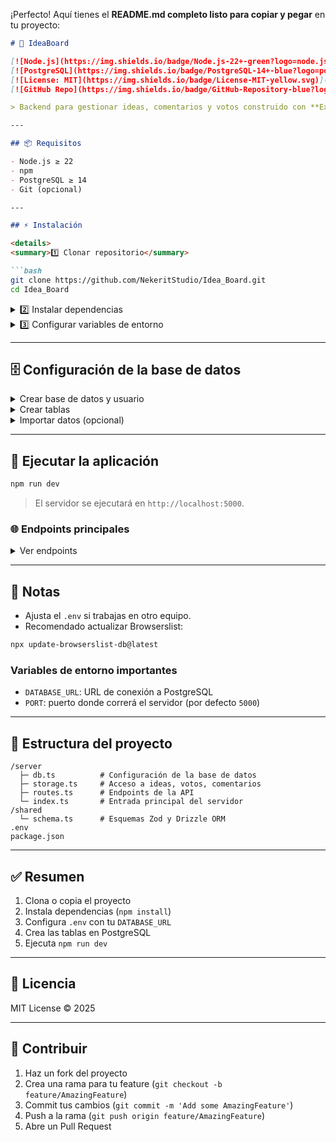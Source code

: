 ¡Perfecto! Aquí tienes el **README.md completo listo para copiar y pegar** en tu proyecto:

````markdown
# 🎯 IdeaBoard

[![Node.js](https://img.shields.io/badge/Node.js-22+-green?logo=node.js)](https://nodejs.org/)
[![PostgreSQL](https://img.shields.io/badge/PostgreSQL-14+-blue?logo=postgresql)](https://www.postgresql.org/)
[![License: MIT](https://img.shields.io/badge/License-MIT-yellow.svg)](LICENSE)
[![GitHub Repo](https://img.shields.io/badge/GitHub-Repository-blue?logo=github)](https://github.com/NekeritStudio/Idea_Board.git)

> Backend para gestionar ideas, comentarios y votos construido con **Express**, **Drizzle ORM** y **PostgreSQL**.

---

## 📦 Requisitos

- Node.js ≥ 22  
- npm  
- PostgreSQL ≥ 14  
- Git (opcional)

---

## ⚡ Instalación

<details>
<summary>1️⃣ Clonar repositorio</summary>

```bash
git clone https://github.com/NekeritStudio/Idea_Board.git
cd Idea_Board
````

</details>

<details>
<summary>2️⃣ Instalar dependencias</summary>

```bash
npm install
```

</details>

<details>
<summary>3️⃣ Configurar variables de entorno</summary>

Crea un archivo `.env` basado en `.env.example`:

```env
DATABASE_URL=postgresql://root:password@localhost:3308/ideaboard
PORT=5000
```

> Ajusta `root`, `password` y `3308` según tu configuración.

</details>

---

## 🗄 Configuración de la base de datos

<details>
<summary>Crear base de datos y usuario</summary>

```sql
CREATE DATABASE ideaboard;
CREATE USER root WITH PASSWORD 'password';
GRANT ALL PRIVILEGES ON DATABASE ideaboard TO root;
```

</details>

<details>
<summary>Crear tablas</summary>

```sql
CREATE TABLE ideas (
    id SERIAL PRIMARY KEY,
    author VARCHAR(100) NOT NULL,
    title VARCHAR(255) NOT NULL,
    content TEXT NOT NULL,
    created_at TIMESTAMP DEFAULT CURRENT_TIMESTAMP NOT NULL
);

CREATE TABLE comments (
    id SERIAL PRIMARY KEY,
    idea_id INTEGER REFERENCES ideas(id) ON DELETE CASCADE NOT NULL,
    author VARCHAR(100) NOT NULL,
    text TEXT NOT NULL,
    created_at TIMESTAMP DEFAULT CURRENT_TIMESTAMP NOT NULL
);

CREATE TABLE votes (
    id SERIAL PRIMARY KEY,
    idea_id INTEGER REFERENCES ideas(id) ON DELETE CASCADE NOT NULL,
    username VARCHAR(100) NOT NULL,
    vote_type VARCHAR(10) NOT NULL CHECK (vote_type IN ('up', 'down')),
    UNIQUE(idea_id, username)
);
```

</details>

<details>
<summary>Importar datos (opcional)</summary>

```bash
pg_dump -U root -p 3308 ideaboard > ideaboard.sql
psql -U root -p 3308 ideaboard < ideaboard.sql
```

</details>

---

## 🚀 Ejecutar la aplicación

```bash
npm run dev
```

> El servidor se ejecutará en `http://localhost:5000`.

### 🌐 Endpoints principales

<details>
<summary>Ver endpoints</summary>

| Emoji | Método | Endpoint                | Descripción                     |
| ----- | ------ | ----------------------- | ------------------------------- |
| 💡    | GET    | `/api/ideas`            | Obtener todas las ideas         |
| ✏️    | POST   | `/api/ideas`            | Crear una nueva idea            |
| 👍👎  | POST   | `/api/vote`             | Votar una idea                  |
| 💬    | GET    | `/api/comments/:ideaId` | Obtener comentarios de una idea |
| 📝    | POST   | `/api/comments`         | Crear un comentario             |
| 📊    | GET    | `/api/statistics`       | Obtener estadísticas            |

</details>

---

## 🔧 Notas

* Ajusta el `.env` si trabajas en otro equipo.
* Recomendado actualizar Browserslist:

```bash
npx update-browserslist-db@latest
```

### Variables de entorno importantes

* `DATABASE_URL`: URL de conexión a PostgreSQL
* `PORT`: puerto donde correrá el servidor (por defecto `5000`)

---

## 📁 Estructura del proyecto

```
/server
  ├─ db.ts          # Configuración de la base de datos
  ├─ storage.ts     # Acceso a ideas, votos, comentarios
  ├─ routes.ts      # Endpoints de la API
  └─ index.ts       # Entrada principal del servidor
/shared
  └─ schema.ts      # Esquemas Zod y Drizzle ORM
.env
package.json
```

---

## ✅ Resumen

1. Clona o copia el proyecto
2. Instala dependencias (`npm install`)
3. Configura `.env` con tu `DATABASE_URL`
4. Crea las tablas en PostgreSQL
5. Ejecuta `npm run dev`

---

## 📄 Licencia

MIT License © 2025

---

## 🤝 Contribuir

1. Haz un fork del proyecto
2. Crea una rama para tu feature (`git checkout -b feature/AmazingFeature`)
3. Commit tus cambios (`git commit -m 'Add some AmazingFeature'`)
4. Push a la rama (`git push origin feature/AmazingFeature`)
5. Abre un Pull Request

```

